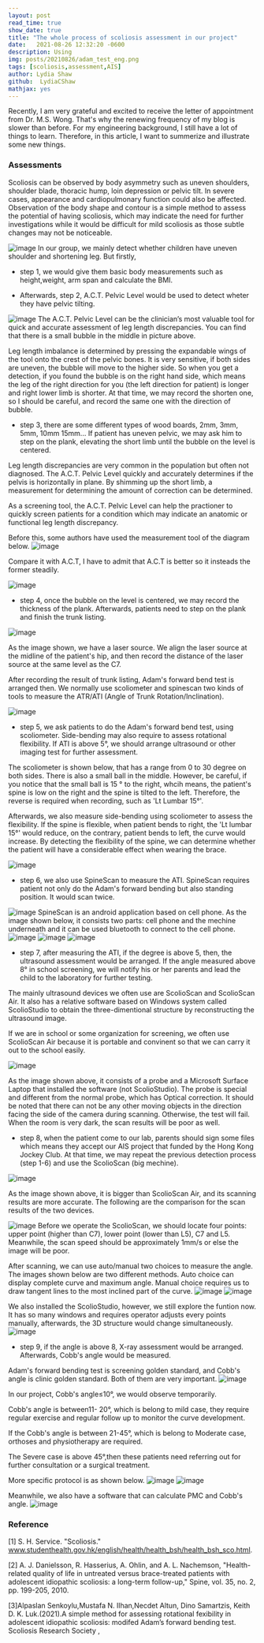```yaml
---
layout: post
read_time: true
show_date: true
title: "The whole process of scoliosis assessment in our project"
date:   2021-08-26 12:32:20 -0600 
description: Using 
img: posts/20210826/adam_test_eng.png
tags: [scoliosis,assessment,AIS]
author: Lydia Shaw
github:  LydiaCShaw
mathjax: yes
---
```

Recently, I am very grateful and excited to receive the letter of appointment from Dr. M.S. Wong. That's why the renewing frequency of my blog is slower than before. For my engineering background, I still have a lot of things to learn. Therefore, in this article, I want to summerize and illustrate some new things.


### Assessments
Scoliosis can be observed by body asymmetry such as uneven shoulders, shoulder blade, thoracic hump, loin depression or pelvic tilt. In severe cases, appearance and cardiopulmonary function could also be affected. Observation of the body shape and contour is a simple method to assess the potential of having scoliosis, which may indicate the need for further investigations while it would be difficult for mild scoliosis as those subtle changes may not be noticeable.

![image](.\assets\img\posts\20210826\plevic.jpg)
In our group, we mainly detect whether children have uneven shoulder and shortening leg. But firstly, 
* step 1, we would give them basic body measurements such as height,weight, arm span and calculate the BMI.

* Afterwards, step 2, A.C.T. Pelvic Level would be used to detect wheter they have pelvic tilting.

![image](.\assets\img\posts\20210826\pelvic.jpg)
The A.C.T. Pelvic Level can be the clinician’s most valuable tool for quick and accurate assessment of leg length discrepancies. You can find that there is a small bubble in the middle in picture above. 

Leg length imbalance is determined by pressing the expandable wings of the tool onto the crest of the pelvic bones. It is very sensitive, if both sides are uneven, the bubble will move to the higher side. So when you get a detection, if you found the bubble is on the right hand side, which means the leg of the right direction for you (the left direction for patient) is longer and right lower limb is shorter. At that time, we may record the shorten one, so I should be careful, and record the same one with the direction of bubble.

* step 3, there are some different types of wood boards, 2mm, 3mm, 5mm, 10mm 15mm... If patient has uneven pelvic, we may ask him to step on the plank, elevating the short limb until the bubble on the level is centered. 

Leg length discrepancies are very common in the population but often not diagnosed. The A.C.T. Pelvic Level quickly and accurately determines if the pelvis is horizontally in plane. By shimming up the short limb, a measurement for determining the amount of correction can be determined. 

As a screening tool, the A.C.T. Pelvic Level can help the practioner to quickly screen patients for a condition which may indicate an anatomic or functional leg length discrepancy.

Before this, some authors have used the measurement tool of the diagram below.
![image](.\assets\img\posts\20210826\pelvicasse.jpg)

Compare it with A.C.T, I have to admit that A.C.T is better so it insteads the former steadily.

![image](.\assets\img\posts\20210826\ACT_Pelvic_387x312.jpg)

* step 4, once the bubble on the level is centered, we may record the thickness of the plank. Afterwards, patients need to step on the plank and finish the trunk listing.

![image](.\assets\img\posts\20210826\trunklisting.jpg)

As the image shown, we have a laser source. We align the laser source at the midline of the patient's hip, and then record the distance of the laser source at the same level as the C7.

After recording the result of trunk listing, Adam's forward bend test is arranged then. We normally use scoliometer and spinescan two kinds of tools to measure the ATR/ATI (Angle of Trunk Rotation/Inclination).

![image](.\assets\img\posts\20210826\adam_test_eng.png)

* step 5, we ask patients to do the Adam's forward bend test, using scoliometer. Side-bending may also require to assess rotational flexibility. If ATI is above 5°, we should arrange ultrasound or other imaging test for further assessment.


The scoliometer is shown below, that has a range from 0 to 30 degree on both sides. There is also a small ball in the middle. However, be careful, if you notice that the small ball is 15 ° to the right, whcih means, the patient's spine is low on the right and the spine is tilted to the left. Therefore, the reverse is required when recording, such as 'Lt Lumbar 15°'. 

Afterwards, we also measure side-bending using scoliometer to assess the flexibility. If the spine is flexible, when patient bends to right, the 'Lt lumbar 15°' would reduce, on the contrary, patient bends to left, the curve would increase. By detecting the flexibility of the spine, we can determine whether the patient will have a considerable effect when wearing the brace.

![image](.\assets\img\posts\20210826\scoliometer_with_bean.png)

* step 6, we also use SpineScan to measure the ATI. SpineScan requires patient not only do the Adam's forward bending but also standing position. It would scan twice.

![image](.\assets\img\posts\20210826\spinescan_procedure_eng.jpg)
SpineScan is an android application based on cell phone. As the image shown below, it consists two parts: cell phone and the mechine underneath and it can be used bluetooth to connect to the cell phone. 
![image](.\assets\img\posts\20210826\scoliometer_with_bean.png)
![image](.\assets\img\posts\20210826\spinescan.jpg)
![image](.\assets\img\posts\20210826\feature.jpg)

* step 7, after measuring the ATI, if the degree is above 5, then, the ultrasound assessment would be arranged. If the angle measured above 8° in school screening, we will notify his or her parents and lead the child to the laboratory for further testing.

The mainly ultrasound devices we often use are ScolioScan and ScolioScan Air. It also has a relative software based on Windows system called ScolioStudio to obtain the three-dimentional structure by reconstructing the ultrasound image. 

If we are in school or some organization for screening, we often use ScolioScan Air because it is portable and convinent so that we can carry it out to the school easily.

![image](.\assets\img\posts\20210826\scolioscan_air.jpg)

As the image shown above, it consists of a probe and a Microsoft Surface Laptop that installed the software (not ScolioStudio). The probe is special and different from the normal probe, which has Optical correction. It should be noted that there can not be any other moving objects in the direction facing the side of the camera during scanning. Otherwise, the test will fail. When the room is very dark, the scan results will be poor as well.

* step 8, when the patient come to our lab, parents should sign some files which means they accept our AIS project that funded by the Hong Kong Jockey Club. At that time, we may repeat the previous detection process (step 1-6) and use the ScolioScan (big mechine).

![image](.\assets\img\posts\20210826\Scolioscanbig.jpg)

As the image shown above, it is bigger than ScolioScan Air, and its scanning results are more accurate. The following are the comparison for the scan results of the two devices.

![image](.\assets\img\posts\20210826\compare.jpg)
Before we operate the ScolioScan, we should locate four points: upper point (higher than C7), lower point (lower than L5), C7 and L5. Meanwhile, the scan speed should be approximately 1mm/s or else the image will be poor.

After scanning, we can use auto/manual two choices to measure the angle. The images shown below are two different methods. Auto choice can display complete curve and maximum angle. Manual choice requires us to draw tangent lines to the most inclined part of the curve.
![image](.\assets\img\posts\20210826\case_auto.png)
![image](.\assets\img\posts\20210826\case_manual.png)

We also installed the ScolioStudio, however, we still explore the funtion now. It has so many windows and requires operator adjusts every points manually, afterwards, the 3D structure would change simultaneously. 
![image](.\assets\img\posts\20210826\scoliostudio.png)

* step 9, if the angle is above 8, X-ray assessment would be arranged. Afterwards, Cobb's angle would be measured.
 
 Adam's forward bending test is screening golden standard, and Cobb's angle is clinic golden standard. Both of them are very important. 
 ![image](.\assets\img\posts\20210826\X-raycases.jpg)
 
 In our project, Cobb's angle≤10°, we would observe temporarily.
 
 Cobb's angle is between11- 20°, which is belong to mild case, they require regular exercise and regular follow up to monitor the curve development.
 
If the Cobb's angle is between 21-45°, which is belong to Moderate case, orthoses and physiotherapy are required. 

The Severe case is above 45°,then these patients need referring out for further consultation or a surgical treatment.

More specific protocol is as shown below.
![image](.\assets\img\posts\20210826\protocol1.png)
![image](.\assets\img\posts\20210826\protocol2.png)

Meanwhile, we also have a software that can calculate PMC and Cobb's angle.
![image](.\assets\img\posts\20210826\PMCcalculate.jpg)




### Reference
[1] S. H. Service. "Scoliosis." www.studenthealth.gov.hk/english/health/health_bsh/health_bsh_sco.html.

[2] A. J. Danielsson, R. Hasserius, A. Ohlin, and A. L. Nachemson, "Health-related quality of life in untreated versus brace-treated patients with adolescent idiopathic scoliosis: a long-term follow-up," Spine, vol. 35, no. 2, pp. 199-205, 2010.

[3]Alpaslan Senkoylu,Mustafa N. Ilhan,Necdet Altun, Dino Samartzis, Keith D. K. Luk.(2021).A simple method for assessing rotational fexibility in adolescent idiopathic scoliosis: modifed Adam’s forward bending test.  Scoliosis Research Society ,


 
 
